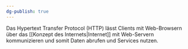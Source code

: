 ```yaml
---
dg-publish: true
---
```

Das Hypertext Transfer Protocol (HTTP) lässt Clients mit Web-Browsern über das [[Konzept des Internets|Internet]] mit Web-Servern kommunizieren und somit Daten abrufen und Services nutzen.